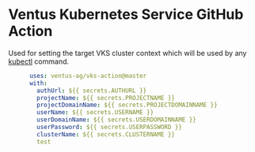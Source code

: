# Ventus Kubernetes Service GitHub Action

Used for setting the target VKS cluster context which will be used by any [kubectl](https://kubernetes.io/docs/reference/kubectl/overview/) command.

```yaml
      uses: ventus-ag/vks-action@master
      with: 
        authUrl: ${{ secrets.AUTHURL }}
        projectName: ${{ secrets.PROJECTNAME }}
        projectDomainName: ${{ secrets.PROJECTDOMAINNAME }}
        userName: ${{ secrets.USERNAME }}
        userDomainName: ${{ secrets.USERDOMAINNAME }}
        userPassword: ${{ secrets.USERPASSWORD }}
        clusterName: ${{ secrets.CLUSTERNAME }}
        test
```
